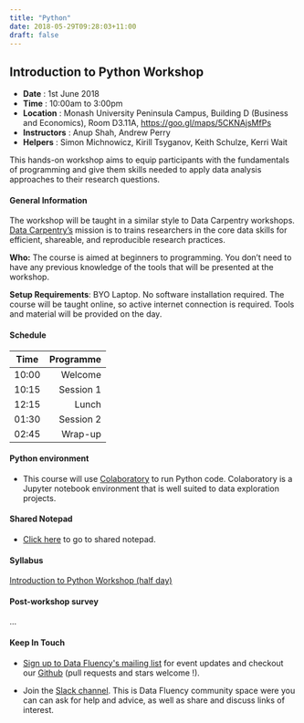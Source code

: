 ```yaml
---
title: "Python"
date: 2018-05-29T09:28:03+11:00
draft: false
---
```


## Introduction to Python Workshop

- **Date** : 1st June 2018
- **Time** : 10:00am to 3:00pm
- **Location** : Monash University Peninsula Campus, 
                 Building D (Business and Economics), 
                 Room D3.11A,
                 https://goo.gl/maps/5CKNAjsMfPs       
- **Instructors** : Anup Shah, Andrew Perry
- **Helpers** : Simon Michnowicz, Kirill Tsyganov, Keith Schulze, Kerri Wait


This hands-on workshop aims to equip participants with the fundamentals of programming and give them skills needed to apply data analysis approaches to their research questions.


#### General Information

The workshop will be taught in a similar style to Data Carpentry workshops. [Data Carpentry’s](http://www.datacarpentry.org/) mission is to trains researchers in the core data skills for efficient, shareable, and reproducible research practices.

**Who:** The course is aimed at beginners to programming. You don’t need to have any previous knowledge of the tools that will be presented at the workshop.

**Setup Requirements**: BYO Laptop. No software installation required. The course will be taught online, so active internet connection is required. Tools and material will be provided on the day.

#### Schedule

Time | Programme
----------- | ------------------:
10:00 | Welcome
10:15 | Session 1
12:15 | Lunch
01:30 | Session 2
02:45 | Wrap-up


#### Python environment
* This course will use [Colaboratory](https://colab.research.google.com/) to run Python code. 
  Colaboratory is a Jupyter notebook environment that is well suited to data exploration projects.


#### Shared Notepad

* [Click here](http://biotraining.erc.monash.edu:9001/p/intro_to_python_jun_01_18) to go to shared notepad. 


#### Syllabus

[Introduction to Python Workshop (half day)](https://monashdatafluency.github.io/python-workshop-base/halfday/)


#### Post-workshop survey

...


#### Keep In Touch

* [Sign up to Data Fluency's mailing list](http://eepurl.com/dmzhGH) for event updates and checkout our [Github](https://github.com/MonashDataFluency) (pull requests and stars welcome !). 

* Join the [Slack channel](https://datafluency.slack.com). This is Data Fluency community space were you can can ask for help and advice, as well as share and discuss links of interest. 
